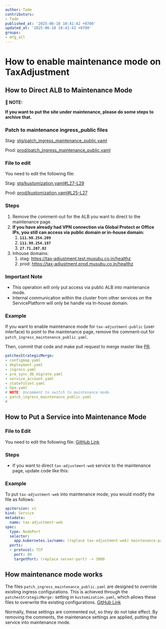 ```yaml
---
author: Tade
contributors:
- Tade
published_at: '2025-06-10 10:41:42 +0700'
updated_at: '2025-06-10 10:41:42 +0700'
groups:
- mfg_all
---
```


# How to enable maintenance mode on TaxAdjustment

## How to Direct ALB to Maintenance Mode

**🚧 NOTE:**

**If you want to put the site under maintenance, please do some steps to archive that.**

### Patch to maintenance ingress_public files

Stag: [stg/patch_ingress_maintenance_public.yaml](https://github.com/moneyforward/k8s-service-manifests/blob/master/services/tax-adjustment/environments/stg/patch_ingress_maintenance_public.yam)

Prod: [prod/patch_ingress_maintenance_public.yaml](https://github.com/moneyforward/k8s-service-manifests/blob/master/services/tax-adjustment/environments/prod/patch_ingress_maintenance_public.yaml)

### File to edit

You need to edit the following file:

Stag: [stg/kustomization.yaml#L27-L29](https://github.com/moneyforward/k8s-service-manifests/blob/master/services/tax-adjustment/environments/stg/kustomization.yaml#L27-L29)

Prod: [prod/kustomization.yaml#L25-L27](https://github.com/moneyforward/k8s-service-manifests/blob/master/services/tax-adjustment/environments/prod/kustomization.yaml#L25-L27)

### Steps

1. Remove the comment-out for the ALB you want to direct to the maintenance page.
2. **If you have already had VPN connection via Global Protect or Office IPs, you still can access via public domain or in-house domain:**
   1. **`111.98.254.209`**
   2. **`111.98.254.197`**
   3. **`27.71.207.82`** 
3. Inhouse domains:
   1. stag: https://tax-adjustment.test.musubu.co.in/healthz
   2. prod: https://tax-adjustment.prod.musubu.co.in/healthz

### Important Note

* This operation will only put access via public ALB into maintenance mode.
* Internal communication within the cluster from other services on the ServicePlatform will only be handle via In-house domain.

### Example

If you want to enable maintenance mode for `tax-adjustment-public` (user interface) to point to the maintenance page, remove the comment-out for `patch_ingress_maintenance_public.yaml`.

Then, commit that code and make pull request to merge master like [PR](https://github.com/moneyforward/k8s-service-manifests/pull/142231).

```yaml
patchesStrategicMerge:
- configmap.yaml
- deployment.yaml
- ingress.yaml
- pre_sync_db_migrate.yaml
- service_account.yaml
- statefulset.yaml
- hpa.yaml
# NOTE: Uncomment to switch to maintenance mode.
- patch_ingress_maintenance_public.yaml
#

```

## How to Put a Service into Maintenance Mode

### File to Edit

You need to edit the following file:
[GitHub Link](https://github.com/moneyforward/k8s-service-manifests/blob/master/services/tax-adjustment/base/service.yaml)

### Steps

* If you want to direct `tax-adjustment-web` service to the maintenance page, update code like this:

### Example

To put `tax-adjustment-web` into maintenance mode, you would modify the file as follows:

```yaml
apiVersion: v1
kind: Service
metadata:
  name: tax-adjustment-web
spec:
  type: NodePort
  selector:
    app.kubernetes.io/name: (replace tax-adjustment-web) maintenance-page-server
  ports:
  - protocol: TCP
    port: 80
    targetPort: (replace server-port) -> 3000
```

## How maintenance mode works

The files `patch_ingress_maintenance_public.yaml` are designed to override existing ingress configurations. This is achieved through the `patchesStrategicMerge:` setting in `kustomization.yaml`, which allows these files to overwrite the existing configurations.
[GitHub Link](https://github.com/moneyforward/k8s-service-manifests/blob/master/services/tax-adjustment/environments/stg/kustomization.yaml#L19C1-L29)

Normally, these settings are commented out, so they do not take effect. By removing the comments, the maintenance settings are applied, putting the service into maintenance mode.